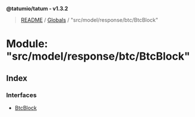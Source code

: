 **@tatumio/tatum - v1.3.2**

> [README](../README.md) / [Globals](../globals.md) / "src/model/response/btc/BtcBlock"

# Module: "src/model/response/btc/BtcBlock"

## Index

### Interfaces

* [BtcBlock](../interfaces/_src_model_response_btc_btcblock_.btcblock.md)
